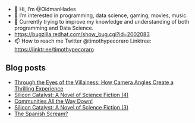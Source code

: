 - 👋 Hi, I’m @OldmanHades
- 👀 I’m interested in programming, data science, gaming, movies, music.
- 🌱 Currently trying to improve my knowledge and understanding of both programming and Data Science.
- https://bugzilla.redhat.com/show_bug.cgi?id=2002083
- 📫 How to reach me Twitter @timothypecoraro
Linktree: https://linktr.ee/timothypecoraro

## Blog posts
<!-- BLOG-POST-LIST:START -->
- [Through the Eyes of the Villainess: How Camera Angles Create a Thrilling Experience](https://medium.com/@timothypecoraro/through-the-eyes-of-the-villainess-how-camera-angles-create-a-thrilling-experience-8a25b299ba10?source=rss-5097f5c9b801------2)
- [Silicon Catalyst: A Novel of Science Fiction &lpar;4&rpar;](https://medium.com/@timothypecoraro/silicon-catalyst-a-novel-of-science-fiction-4-12a6dbce7ffc?source=rss-5097f5c9b801------2)
- [Communities All the Way Down!](https://medium.com/data-driven-fiction/communities-all-the-way-down-cb5d0b9d66f2?source=rss-5097f5c9b801------2)
- [Silicon Catalyst: A Novel of Science Fiction &lpar;3&rpar;](https://medium.com/@timothypecoraro/silicon-catalyst-a-novel-of-science-fiction-3-a9762ef243f6?source=rss-5097f5c9b801------2)
- [The Spanish Scream?](https://medium.com/@timothypecoraro/the-spanish-scream-2200b7494084?source=rss-5097f5c9b801------2)
<!-- BLOG-POST-LIST:END -->
